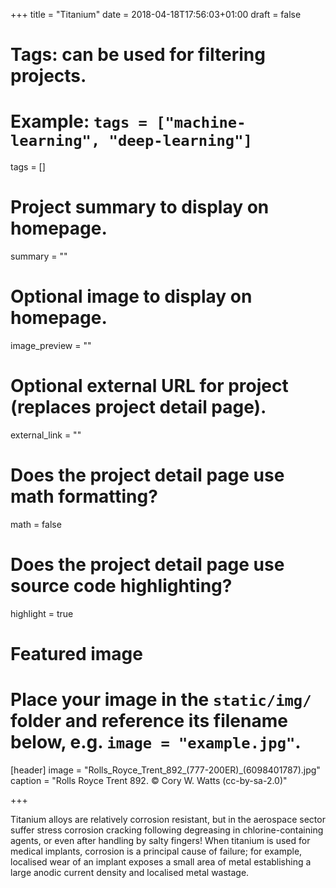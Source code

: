 +++
title = "Titanium"
date = 2018-04-18T17:56:03+01:00
draft = false

# Tags: can be used for filtering projects.
# Example: `tags = ["machine-learning", "deep-learning"]`
tags = []

# Project summary to display on homepage.
summary = ""

# Optional image to display on homepage.
image_preview = ""

# Optional external URL for project (replaces project detail page).
external_link = ""

# Does the project detail page use math formatting?
math = false

# Does the project detail page use source code highlighting?
highlight = true

# Featured image
# Place your image in the `static/img/` folder and reference its filename below, e.g. `image = "example.jpg"`.
[header]
image = "Rolls_Royce_Trent_892_(777-200ER)_(6098401787).jpg"
caption = "Rolls Royce Trent 892. © Cory W. Watts (cc-by-sa-2.0)"

+++

Titanium alloys are relatively corrosion resistant, but in the aerospace sector
suffer stress corrosion cracking following degreasing in chlorine-containing
agents, or even after handling by salty fingers! When titanium is used for
medical implants, corrosion is a principal cause of failure; for example,
localised wear of an implant exposes a small area of metal establishing a large
anodic current density and localised metal wastage. 


